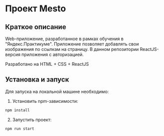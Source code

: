   # Проект Mesto

## Краткое описание

Web-приложение, разработанное в рамках обучения в "Яндекс.Практикуме".  Приложение позволяет добавлять свои изображения по ссылкам на страницу.
В данном репозитории ReactJS-версия приложения c авторизацией.

Разработано на HTML + CSS + ReactJS

## Установка и запуск

Для запуска на локальной машине необходимо:  

1. Установить npm-зависимости:
```sh
npm install
```
2. Запустить проект:
```sh
npm run start
```